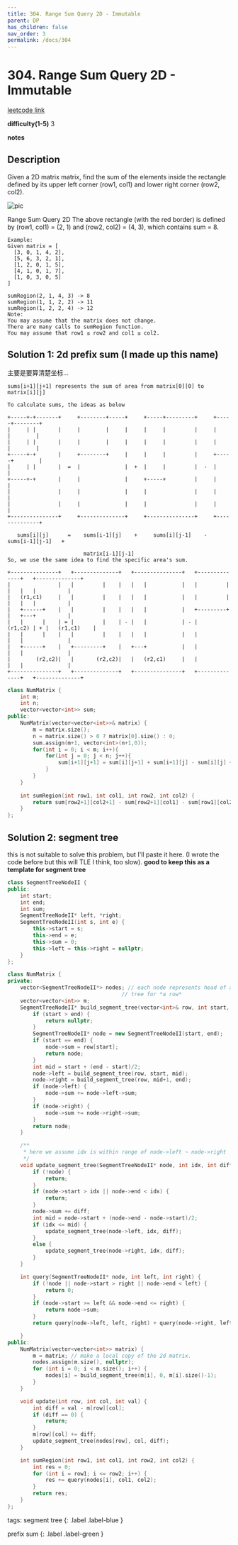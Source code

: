 ```yaml
---
title: 304. Range Sum Query 2D - Immutable
parent: DP
has_children: false
nav_order: 3
permalink: /docs/304
---
```

# 304. Range Sum Query 2D - Immutable
[leetcode link](https://leetcode.com/problems/range-sum-query-2d-immutable/)

**difficulty(1-5)** 
3

**notes**   


## Description
Given a 2D matrix matrix, find the sum of the elements inside the rectangle defined by its upper left corner (row1, col1) and lower right corner (row2, col2).

![pic](https://leetcode.com/static/images/courses/range_sum_query_2d.png)

Range Sum Query 2D
The above rectangle (with the red border) is defined by (row1, col1) = (2, 1) and (row2, col2) = (4, 3), which contains sum = 8.
```
Example:
Given matrix = [
  [3, 0, 1, 4, 2],
  [5, 6, 3, 2, 1],
  [1, 2, 0, 1, 5],
  [4, 1, 0, 1, 7],
  [1, 0, 3, 0, 5]
]

sumRegion(2, 1, 4, 3) -> 8
sumRegion(1, 1, 2, 2) -> 11
sumRegion(1, 2, 2, 4) -> 12
Note:
You may assume that the matrix does not change.
There are many calls to sumRegion function.
You may assume that row1 ≤ row2 and col1 ≤ col2.
```

## Solution 1: 2d prefix sum (I made up this name)

主要是要算清楚坐标...

```
sums[i+1][j+1] represents the sum of area from matrix[0][0] to matrix[i][j]

To calculate sums, the ideas as below

+-----+-+-------+     +--------+-----+     +-----+---------+     +-----+--------+
|     | |       |     |        |     |     |     |         |     |     |        |
|     | |       |     |        |     |     |     |         |     |     |        |
+-----+-+       |     +--------+     |     |     |         |     +-----+        |
|     | |       |  =  |              |  +  |     |         |  -  |              |
+-----+-+       |     |              |     +-----+         |     |              |
|               |     |              |     |               |     |              |
|               |     |              |     |               |     |              |
+---------------+     +--------------+     +---------------+     +--------------+

   sums[i][j]      =    sums[i-1][j]    +     sums[i][j-1]    -   sums[i-1][j-1]   +  

                        matrix[i-1][j-1]
So, we use the same idea to find the specific area's sum.

+---------------+   +--------------+   +---------------+   +--------------+   +--------------+
|               |   |         |    |   |   |           |   |         |    |   |   |          |
|   (r1,c1)     |   |         |    |   |   |           |   |         |    |   |   |          |
|   +------+    |   |         |    |   |   |           |   +---------+    |   +---+          |
|   |      |    | = |         |    | - |   |           | - |      (r1,c2) | + |   (r1,c1)    |
|   |      |    |   |         |    |   |   |           |   |              |   |              |
|   +------+    |   +---------+    |   +---+           |   |              |   |              |
|        (r2,c2)|   |       (r2,c2)|   |   (r2,c1)     |   |              |   |              |
+---------------+   +--------------+   +---------------+   +--------------+   +--------------+
```

```c++
class NumMatrix {
    int m;
    int n;
    vector<vector<int>> sum;
public:
    NumMatrix(vector<vector<int>>& matrix) {
        m = matrix.size();
        n = matrix.size() > 0 ? matrix[0].size() : 0;
        sum.assign(m+1, vector<int>(n+1,0));
        for(int i = 0; i < m; i++){
            for(int j = 0; j < n; j++){
                sum[i+1][j+1] = sum[i][j+1] + sum[i+1][j] - sum[i][j] + matrix[i][j];
            }
        }
    }
    
    int sumRegion(int row1, int col1, int row2, int col2) {
        return sum[row2+1][col2+1] - sum[row2+1][col1] - sum[row1][col2+1] + sum[row1][col1];
    }
};
```
## Solution 2: segment tree
this is not suitable to solve this problem, but I'll paste it here. (I wrote the
code before but this will TLE I think, too slow).
**good to keep this as a template for segment tree**

```c++
class SegmentTreeNodeII {
public:
    int start;
    int end;
    int sum;
    SegmentTreeNodeII* left, *right;
    SegmentTreeNodeII(int s, int e) {
        this->start = s;
        this->end = e;
        this->sum = 0;
        this->left = this->right = nullptr;
    }
};

class NumMatrix {
private:
    vector<SegmentTreeNodeII*> nodes; // each node represents head of a segment
                                    // tree for *a row* 
    vector<vector<int>> m;
    SegmentTreeNodeII* build_segment_tree(vector<int>& row, int start, int end) {
        if (start > end) {
            return nullptr;
        }
        SegmentTreeNodeII* node = new SegmentTreeNodeII(start, end);
        if (start == end) {
            node->sum = row[start];
            return node;
        }
        int mid = start + (end - start)/2;
        node->left = build_segment_tree(row, start, mid);
        node->right = build_segment_tree(row, mid+1, end);
        if (node->left) {
            node->sum += node->left->sum;
        }
        if (node->right) {
            node->sum += node->right->sum;
        }
        return node;
    }

    /**
     * here we assume idx is within range of node->left ~ node->right
     */
    void update_segment_tree(SegmentTreeNodeII* node, int idx, int diff) {
        if (!node) {
            return;
        }
        if (node->start > idx || node->end < idx) {
            return;
        }
        node->sum += diff;
        int mid = node->start + (node->end - node->start)/2;
        if (idx <= mid) {
            update_segment_tree(node->left, idx, diff);
        }
        else {
            update_segment_tree(node->right, idx, diff);
        }
    }

    int query(SegmentTreeNodeII* node, int left, int right) {
        if (!node || node->start > right || node->end < left) {
            return 0;
        }
        if (node->start >= left && node->end <= right) {
            return node->sum;
        }
        return query(node->left, left, right) + query(node->right, left, right);

    }
public:
    NumMatrix(vector<vector<int>> matrix) {
        m = matrix; // make a local copy of the 2d matrix.
        nodes.assign(m.size(), nullptr);
        for (int i = 0; i < m.size(); i++) {
            nodes[i] = build_segment_tree(m[i], 0, m[i].size()-1);
        }
    }

    void update(int row, int col, int val) {
        int diff = val - m[row][col];
        if (diff == 0) {
            return;
        }
        m[row][col] += diff;
        update_segment_tree(nodes[row], col, diff);
    }

    int sumRegion(int row1, int col1, int row2, int col2) {
        int res = 0;
        for (int i = row1; i <= row2; i++) {
            res += query(nodes[i], col1, col2);
        }
        return res;
    }
};
```

tags:
segment tree
{: .label .label-blue }

prefix sum
{: .label .label-green }
<!-- 
New release
{: .label .label-purple }

Coming soon
{: .label .label-yellow }

Deprecated
{: .label .label-red } -->
